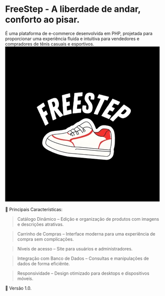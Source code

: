 # FreeStep - A liberdade de andar, conforto ao pisar.

É uma plataforma de e-commerce desenvolvida em PHP, projetada para proporcionar uma experiência fluida e intuitiva para vendedores e compradores de tênis casuais e esportivos.
<img src="https://github.com/MKevin2/FreeStepPHP/blob/main/img/logo_freestep.jpg" width="500px" height="500px">

🌟 Principais Características:

> Catálogo Dinâmico – Edição e organização de produtos com imagens e descrições atrativas.

> Carrinho de Compras – Interface moderna para uma experiência de compra sem complicações.

> Níveis de acesso – Site para usuários e administradores.

> Integração com Banco de Dados – Consultas e manipulações de dados de forma eficiênte.

> Responsividade – Design otimizado para desktops e dispositivos móveis.

🚀 Versão 1.0.
